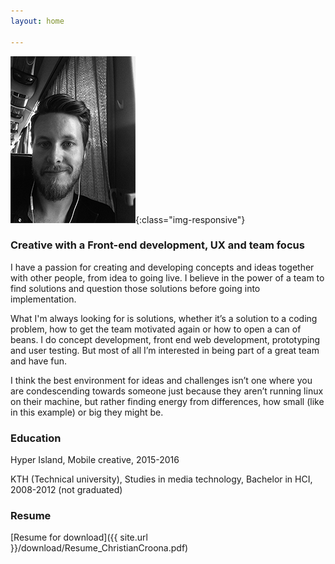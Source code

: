 ```yaml
---
layout: home

---
```


![patch](/images/profilepic.png){:class="img-responsive"}

### Creative with a Front-end development, UX and team focus

I have a passion for creating and developing concepts and ideas together with other people, from idea to going live. I believe in the power of a team to find solutions and question those solutions before going into implementation.

What I'm always looking for is solutions, whether it’s a solution to a coding problem, how to get the team motivated again or how to open a can of beans. I do concept development, front end web development, prototyping and user testing. But most of all I’m interested in being part of a great team and have fun.

I think the best environment for ideas and challenges isn’t one where you are condescending towards someone just because they aren’t running linux on their machine, but rather finding energy from differences, how small (like in this example) or big they might be.


### Education


Hyper Island, Mobile creative, 2015-2016

KTH (Technical university), Studies in media technology, Bachelor in HCI, 2008-2012 (not graduated)

### Resume

[Resume for download]({{ site.url }}/download/Resume_ChristianCroona.pdf)
